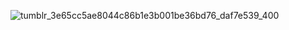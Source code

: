 ![tumblr_3e65cc5ae8044c86b1e3b001be36bd76_daf7e539_400](https://github.com/user-attachments/assets/f2f94567-3964-4c4f-b503-814b2a900166)

